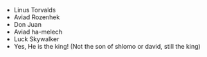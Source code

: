 - Linus Torvalds
- Aviad Rozenhek
- Don Juan 
- Aviad ha-melech
- Luck Skywalker
- Yes, He is the king! (Not the son of shlomo or david, still the king)
